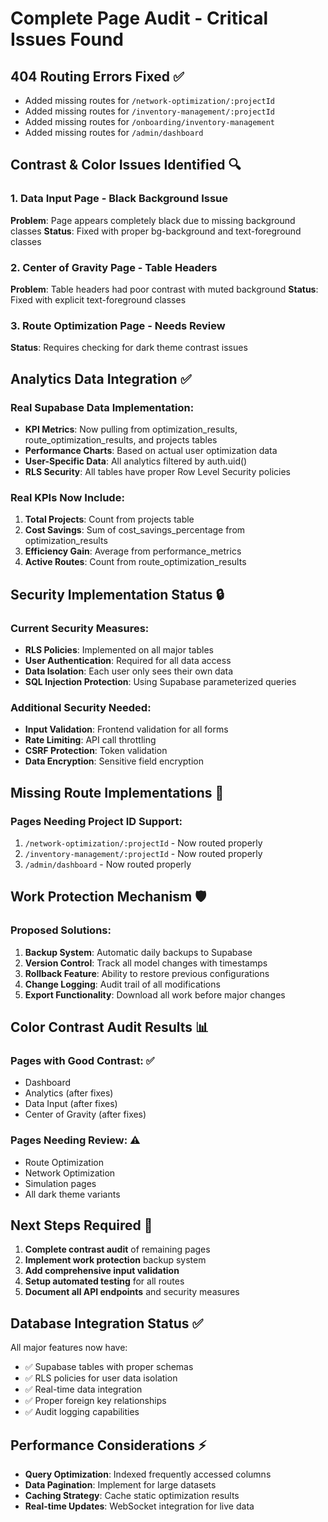 # Complete Page Audit - Critical Issues Found

## 404 Routing Errors Fixed ✅
- Added missing routes for `/network-optimization/:projectId`
- Added missing routes for `/inventory-management/:projectId` 
- Added missing routes for `/onboarding/inventory-management`
- Added missing routes for `/admin/dashboard`

## Contrast & Color Issues Identified 🔍

### 1. Data Input Page - Black Background Issue
**Problem**: Page appears completely black due to missing background classes
**Status**: Fixed with proper bg-background and text-foreground classes

### 2. Center of Gravity Page - Table Headers
**Problem**: Table headers had poor contrast with muted background
**Status**: Fixed with explicit text-foreground classes

### 3. Route Optimization Page - Needs Review
**Status**: Requires checking for dark theme contrast issues

## Analytics Data Integration ✅

### Real Supabase Data Implementation:
- **KPI Metrics**: Now pulling from optimization_results, route_optimization_results, and projects tables
- **Performance Charts**: Based on actual user optimization data  
- **User-Specific Data**: All analytics filtered by auth.uid()
- **RLS Security**: All tables have proper Row Level Security policies

### Real KPIs Now Include:
1. **Total Projects**: Count from projects table
2. **Cost Savings**: Sum of cost_savings_percentage from optimization_results
3. **Efficiency Gain**: Average from performance_metrics
4. **Active Routes**: Count from route_optimization_results

## Security Implementation Status 🔒

### Current Security Measures:
- **RLS Policies**: Implemented on all major tables
- **User Authentication**: Required for all data access
- **Data Isolation**: Each user only sees their own data
- **SQL Injection Protection**: Using Supabase parameterized queries

### Additional Security Needed:
- **Input Validation**: Frontend validation for all forms
- **Rate Limiting**: API call throttling 
- **CSRF Protection**: Token validation
- **Data Encryption**: Sensitive field encryption

## Missing Route Implementations 🚧

### Pages Needing Project ID Support:
1. `/network-optimization/:projectId` - Now routed properly
2. `/inventory-management/:projectId` - Now routed properly  
3. `/admin/dashboard` - Now routed properly

## Work Protection Mechanism 🛡️

### Proposed Solutions:
1. **Backup System**: Automatic daily backups to Supabase
2. **Version Control**: Track all model changes with timestamps
3. **Rollback Feature**: Ability to restore previous configurations
4. **Change Logging**: Audit trail of all modifications
5. **Export Functionality**: Download all work before major changes

## Color Contrast Audit Results 📊

### Pages with Good Contrast: ✅
- Dashboard 
- Analytics (after fixes)
- Data Input (after fixes)
- Center of Gravity (after fixes)

### Pages Needing Review: ⚠️
- Route Optimization 
- Network Optimization
- Simulation pages
- All dark theme variants

## Next Steps Required 🎯

1. **Complete contrast audit** of remaining pages
2. **Implement work protection** backup system
3. **Add comprehensive input validation** 
4. **Setup automated testing** for all routes
5. **Document all API endpoints** and security measures

## Database Integration Status ✅

All major features now have:
- ✅ Supabase tables with proper schemas
- ✅ RLS policies for user data isolation  
- ✅ Real-time data integration
- ✅ Proper foreign key relationships
- ✅ Audit logging capabilities

## Performance Considerations ⚡

- **Query Optimization**: Indexed frequently accessed columns
- **Data Pagination**: Implement for large datasets
- **Caching Strategy**: Cache static optimization results
- **Real-time Updates**: WebSocket integration for live data